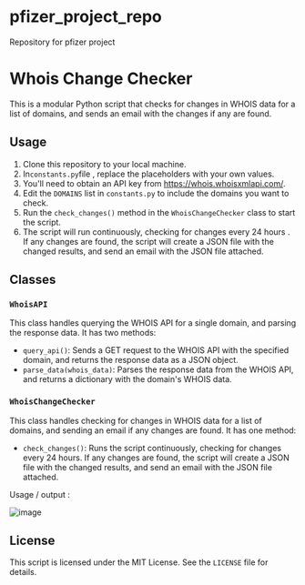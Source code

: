 # pfizer_project_repo
Repository for pfizer project 


# Whois Change Checker

This is a modular Python script that checks for changes in WHOIS data for a list of domains, and sends an email with the changes if any are found.

## Usage

1. Clone this repository to your local machine.
2. In`constants.py`file , replace the placeholders with your own values.
3. You'll need to obtain an API key from https://whois.whoisxmlapi.com/.
4. Edit the `DOMAINS` list in `constants.py` to include the domains you want to check.
5. Run the `check_changes()` method in the `WhoisChangeChecker` class to start the script.
6. The script will run continuously, checking for changes every 24 hours . If any changes are found, the script will create a JSON file with the changed results, and send an email with the JSON file attached.

## Classes

### `WhoisAPI`

This class handles querying the WHOIS API for a single domain, and parsing the response data. It has two methods:

- `query_api()`: Sends a GET request to the WHOIS API with the specified domain, and returns the response data as a JSON object.
- `parse_data(whois_data)`: Parses the response data from the WHOIS API, and returns a dictionary with the domain's WHOIS data.

### `WhoisChangeChecker`

This class handles checking for changes in WHOIS data for a list of domains, and sending an email if any changes are found. It has one method:

- `check_changes()`: Runs the script continuously, checking for changes every 24 hours. If any changes are found, the script will create a JSON file with the changed results, and send an email with the JSON file attached.

Usage / output : 

![image](https://user-images.githubusercontent.com/106857050/225811005-217f901e-c07c-40d8-ad1b-4b9ee8ce1927.png)


## License

This script is licensed under the MIT License. See the `LICENSE` file for details.
